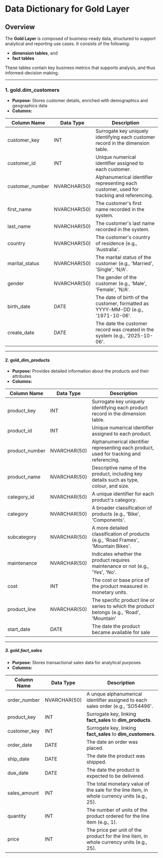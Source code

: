# Data Dictionary for Gold Layer

## Overview
The **Gold Layer** is composed of business-ready data, structured to support analytical and reporting use cases. 
It consists of the following:

* **dimension tables**, and
* **fact tables**

These tables contain key business metrics that supports analysis, and thus informed-decision making.

---

### 1. gold.dim_customers
* **Purpose:** Stores customer details, enriched with demographics and geographics data
* **Columns:**

|   **Column Name**  |   **Data Type**     |   **Description**                                                                         |
|--------------------|---------------------|-------------------------------------------------------------------------------------------|
|customer_key         |INT                 |Surrogate key uniquely identifying each customer record in the dimension table.|
|customer_id          |INT                 |Unique numerical identifier assigned to each customer.|
|customer_number      |NVARCHAR(50)        |Alphanumerical identifier representing each customer, used for tracking and referencing.|
|first_name           |NVARCHAR(50)        |The customer's first name recorded in the system.|
|last_name            |NVARCHAR(50)        |The customer's last name recorded in the system.|
|country              |NVARCHAR(50)        |The customer's country of residence (e.g., 'Australia'.|
|marital_status       |NVARCHAR(50)        |The marital status of the customer (e.g., 'Married', 'Single', 'N/A'.|
|gender               |NVARCHAR(50)        |The gender of the customer (e.g., 'Male', 'Female', 'N/A'.|
|birth_date           |DATE                |The date of birth of the customer, formatted as YYYY-MM-DD (e.g., '1971-10-06'.|
|create_date          |DATE                |The date the customer record was created in the system (e.g., '2025-10-06'.|

---

#### 2. gold_dim_products
* **Purpose:** Provides detailed information about the products and their attributes
* **Columns:**

|   **Column Name**  |   **Data Type**     |   **Description**                                                                         |
|--------------------|---------------------|-------------------------------------------------------------------------------------------|
|product_key         |INT                  |Surrogate key uniquely identifying each product record in the dimension table.|
|product_id          |INT                  |Unique numerical identifier assigned to each product.|
|product_number      |NVARCHAR(50)         |Alphanumerical identifier representing each product, used for tracking and referencing.|
|product_name        |NVARCHAR(50)         |Descriptive name of the product, including key details such as type, colour, and size.|
|category_id         |NVARCHAR(50)         |A unique identifier for each product's category.|
|category            |NVARCHAR(50)         |A broader classification of products (e.g., 'Bike', 'Components'.| 
|subcategory         |NVARCHAR(50)         |A more detailed classification of products (e.g., 'Road Frames', 'Mountain Bikes'.|
|maintenance         |NVARCHAR(50)         |Indicates whether the product requires maintenance or not (e.g., 'Yes', 'No'.|
|cost                |INT                  |The cost or base price of the product measured in monetary units.|
|product_line        |NVARCHAR(50)         |The specific product line or series to which the product belongs (e.g., 'Road', 'Mountain'|
|start_date          |DATE                 |The date the product became available for sale|

---

##### 3. gold.fact_sales
* **Purpose:** Stores transactional sales data for analytical purposes
* **Columns:**

|   **Column Name**  |   **Data Type**     |   **Description**                                                                         |
|--------------------|---------------------|-------------------------------------------------------------------------------------------|
|order_number        |NVARCHAR(50)         |A unque alphanumerical identifier assigned to each sales order (e.g., 'SO54496'.|
|product_key         |INT                  |Surrogate key, linking **fact_sales** to **dim_products**.|
|customer_key        |INT                  |Surrogate key, linking **fact_sales** to **dim_customers**.| 
|order_date          |DATE                 |The date an order was placed.|
|ship_date           |DATE                 |The date the product was shipped.|
|due_date            |DATE                 |The date the product is expected to be delivered.|
|sales_amount        |INT                  |The total monetary value of the sale for the line item, in whole currency units (e.g., 25).|
|quantity            |INT                  |The number of units of the product ordered for the line item (e.g., 1).|
|price               |INT                  |The price per unit of the product for the line item, in whole currency units (e.g., 25).|
